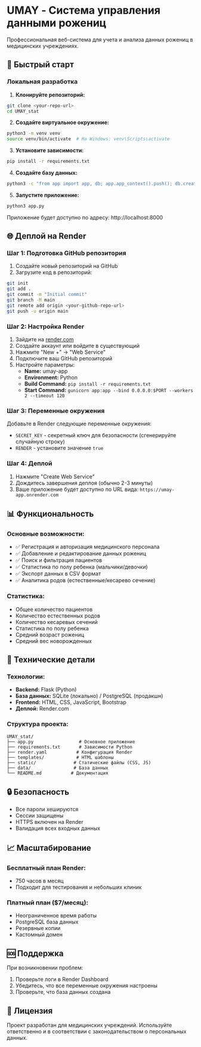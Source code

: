 # UMAY - Система управления данными рожениц

Профессиональная веб-система для учета и анализа данных рожениц в медицинских учреждениях.

## 🚀 Быстрый старт

### Локальная разработка

1. **Клонируйте репозиторий:**
```bash
git clone <your-repo-url>
cd UMAY_stat
```

2. **Создайте виртуальное окружение:**
```bash
python3 -m venv venv
source venv/bin/activate  # На Windows: venv\Scripts\activate
```

3. **Установите зависимости:**
```bash
pip install -r requirements.txt
```

4. **Создайте базу данных:**
```bash
python3 -c "from app import app, db; app.app_context().push(); db.create_all()"
```

5. **Запустите приложение:**
```bash
python3 app.py
```

Приложение будет доступно по адресу: http://localhost:8000

## 🌐 Деплой на Render

### Шаг 1: Подготовка GitHub репозитория

1. Создайте новый репозиторий на GitHub
2. Загрузите код в репозиторий:
```bash
git init
git add .
git commit -m "Initial commit"
git branch -M main
git remote add origin <your-github-repo-url>
git push -u origin main
```

### Шаг 2: Настройка Render

1. Зайдите на [render.com](https://render.com)
2. Создайте аккаунт или войдите в существующий
3. Нажмите "New +" → "Web Service"
4. Подключите ваш GitHub репозиторий
5. Настройте параметры:
   - **Name:** umay-app
   - **Environment:** Python
   - **Build Command:** `pip install -r requirements.txt`
   - **Start Command:** `gunicorn app:app --bind 0.0.0.0:$PORT --workers 2 --timeout 120`

### Шаг 3: Переменные окружения

Добавьте в Render следующие переменные окружения:

- `SECRET_KEY` - секретный ключ для безопасности (сгенерируйте случайную строку)
- `RENDER` - установите значение `true`

### Шаг 4: Деплой

1. Нажмите "Create Web Service"
2. Дождитесь завершения деплоя (обычно 2-3 минуты)
3. Ваше приложение будет доступно по URL вида: `https://umay-app.onrender.com`

## 📊 Функциональность

### Основные возможности:
- ✅ Регистрация и авторизация медицинского персонала
- ✅ Добавление и редактирование данных рожениц
- ✅ Поиск и фильтрация пациентов
- ✅ Статистика по полу ребенка (мальчики/девочки)
- ✅ Экспорт данных в CSV формат
- ✅ Аналитика родов (естественные/кесарево сечение)

### Статистика:
- Общее количество пациентов
- Количество естественных родов
- Количество кесаревых сечений
- Статистика по полу ребенка
- Средний возраст рожениц
- Средний вес новорожденных

## 🔧 Технические детали

### Технологии:
- **Backend:** Flask (Python)
- **База данных:** SQLite (локально) / PostgreSQL (продакшн)
- **Frontend:** HTML, CSS, JavaScript, Bootstrap
- **Деплой:** Render.com

### Структура проекта:
```
UMAY_stat/
├── app.py                 # Основное приложение
├── requirements.txt       # Зависимости Python
├── render.yaml           # Конфигурация Render
├── templates/            # HTML шаблоны
├── static/              # Статические файлы (CSS, JS)
├── data/                # База данных
└── README.md           # Документация
```

## 🔒 Безопасность

- Все пароли хешируются
- Сессии защищены
- HTTPS включен на Render
- Валидация всех входных данных

## 📈 Масштабирование

### Бесплатный план Render:
- 750 часов в месяц
- Подходит для тестирования и небольших клиник

### Платный план ($7/месяц):
- Неограниченное время работы
- PostgreSQL база данных
- Резервные копии
- Кастомный домен

## 🆘 Поддержка

При возникновении проблем:
1. Проверьте логи в Render Dashboard
2. Убедитесь, что все переменные окружения настроены
3. Проверьте, что база данных создана

## 📝 Лицензия

Проект разработан для медицинских учреждений. Используйте ответственно и в соответствии с законодательством о персональных данных. 